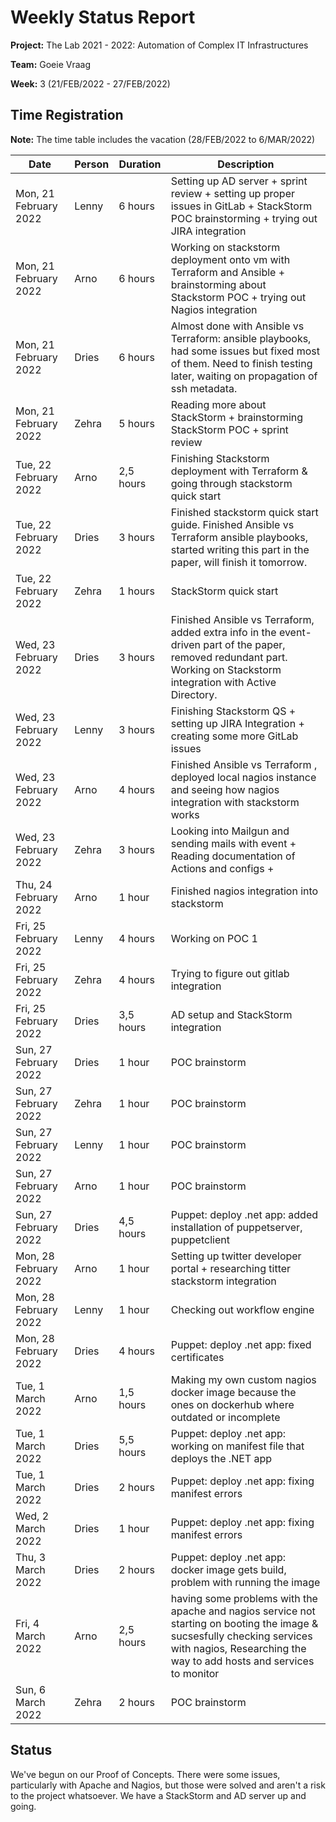 # Weekly Status Report

**Project:** The Lab 2021 - 2022: Automation of Complex IT Infrastructures

**Team:** Goeie Vraag

**Week:** 3 (21/FEB/2022 - 27/FEB/2022)

## Time Registration

**Note:** The time table includes the vacation (28/FEB/2022 to 6/MAR/2022)

|Date                 |Person|Duration |Description                                                                                                                                                                                    |
|---------------------|------|---------|-----------------------------------------------------------------------------------------------------------------------------------------------------------------------------------------------|
|Mon, 21 February 2022|Lenny |6 hours  |Setting up AD server + sprint review + setting up proper issues in GitLab + StackStorm POC brainstorming + trying out JIRA integration                                                         |
|Mon, 21 February 2022|Arno  |6 hours  |Working on stackstorm deployment onto vm with Terraform and Ansible + brainstorming about Stackstorm POC + trying out Nagios integration                                                       |
|Mon, 21 February 2022|Dries |6 hours  |Almost done with Ansible vs Terraform: ansible playbooks, had some issues but fixed most of them. Need to finish testing later, waiting on propagation of ssh metadata.                        |
|Mon, 21 February 2022|Zehra |5 hours  |Reading more about StackStorm + brainstorming StackStorm POC + sprint review                                                                                                                   |
|Tue, 22 February 2022|Arno  |2,5 hours|Finishing Stackstorm deployment with Terraform & going through stackstorm quick start                                                                                                          |
|Tue, 22 February 2022|Dries |3 hours  |Finished stackstorm quick start guide. Finished Ansible vs Terraform ansible playbooks, started writing this part in the paper, will finish it tomorrow.                                       |
|Tue, 22 February 2022|Zehra |1 hours  |StackStorm quick start                                                                                                                                                                         |
|Wed, 23 February 2022|Dries |3 hours  |Finished Ansible vs Terraform, added extra info in the event-driven part of the paper, removed redundant part. Working on Stackstorm integration with Active Directory.                        |
|Wed, 23 February 2022|Lenny |3 hours  |Finishing Stackstorm QS + setting up JIRA Integration + creating some more GitLab issues                                                                                                       |
|Wed, 23 February 2022|Arno  |4 hours  |Finished Ansible vs Terraform , deployed local nagios instance and seeing how nagios integration with stackstorm works                                                                         |
|Wed, 23 February 2022|Zehra |3 hours  | Looking into Mailgun and sending mails with event + Reading documentation of Actions and configs +                                                                                            |
|Thu, 24 February 2022|Arno  |1 hour   |Finished nagios integration into stackstorm                                                                                                                                                    |
|Fri, 25 February 2022|Lenny |4 hours  |Working on POC 1                                                                                                                                                                               |
|Fri, 25 February 2022|Zehra |4 hours  |Trying to figure out gitlab integration                                                                                                                                                        |
|Fri, 25 February 2022|Dries |3,5 hours|AD setup and StackStorm integration                                                                                                                                                            |
|Sun, 27 February 2022|Dries |1 hour   |POC brainstorm                                                                                                                                                                                 |
|Sun, 27 February 2022|Zehra |1 hour   |POC brainstorm                                                                                                                                                                                 |
|Sun, 27 February 2022|Lenny |1 hour   |POC brainstorm                                                                                                                                                                                 |
|Sun, 27 February 2022|Arno  |1 hour   |POC brainstorm                                                                                                                                                                                 |
|Sun, 27 February 2022|Dries |4,5 hours|Puppet: deploy .net app: added installation of puppetserver, puppetclient                                                                                                                      |
|Mon, 28 February 2022|Arno  |1 hour   |Setting up twitter developer portal + researching titter stackstorm integration                                                                                                                |
|Mon, 28 February 2022|Lenny |1 hour   |Checking out workflow engine                                                                                                                                                                   |
|Mon, 28 February 2022|Dries |4 hours  |Puppet: deploy .net app: fixed certificates                                                                                                                                                    |
|Tue, 1 March 2022    |Arno  |1,5 hours|Making my own custom nagios docker image because the ones on dockerhub where outdated or incomplete                                                                                            |
|Tue, 1 March 2022    |Dries |5,5 hours|Puppet: deploy .net app: working on manifest file that deploys the .NET app                                                                                                                    |
|Tue, 1 March 2022    |Dries |2 hours  |Puppet: deploy .net app: fixing manifest errors                                                                                                                                                |
|Wed, 2 March 2022    |Dries |1 hour   |Puppet: deploy .net app: fixing manifest errors                                                                                                                                                |
|Thu, 3 March 2022    |Dries |2 hours  |Puppet: deploy .net app: docker image gets build, problem with running the image                                                                                                               |
|Fri, 4 March 2022    |Arno  |2,5 hours|having some problems with the apache and nagios service not starting on booting the image & sucsesfully checking services with nagios, Researching the way to add hosts and services to monitor|
|Sun, 6 March 2022    |Zehra |2 hours  |POC brainstorm                                                                                                                                                                                 |

## Status
We've begun on our Proof of Concepts. There were some issues, particularly with Apache and Nagios, but those were solved and aren't a risk to the project whatsoever. We have a StackStorm and AD server up and going.
